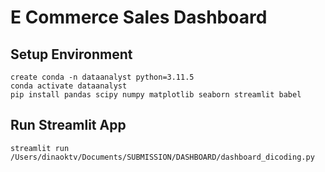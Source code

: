 # E Commerce Sales Dashboard

## Setup Environment 
```
create conda -n dataanalyst python=3.11.5
conda activate dataanalyst
pip install pandas scipy numpy matplotlib seaborn streamlit babel
```

## Run Streamlit App
```
streamlit run /Users/dinaoktv/Documents/SUBMISSION/DASHBOARD/dashboard_dicoding.py
```
